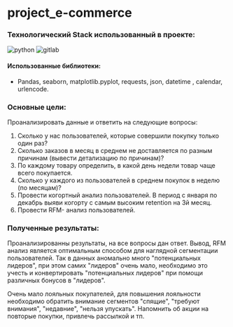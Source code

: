 # project_e-commerce
### Технологический Stack использованный в проекте:
![python](https://img.shields.io/badge/-python-090909?style=for-the-badge&logo=python&)
![gitlab](https://img.shields.io/badge/-gitlab-090909?style=for-the-badge&logo=gitlab&)
#### Использованные библиотеки:
- Pandas, seaborn, matplotlib.pyplot, requests, json, datetime , calendar, urlencode.
### Основные цели:
Проанализировать данные и ответить на следующие вопросы:
1. Сколько у нас пользователей, которые совершили покупку только один раз?
2. Сколько заказов в месяц в среднем не доставляется по разным причинам (вывести детализацию по причинам)?
3. По каждому товару определить, в какой день недели товар чаще всего покупается.
4. Сколько у каждого из пользователей в среднем покупок в неделю (по месяцам)?
5. Провести когортный анализ пользователей. В период с января по декабрь выяви когорту с самым высоким retention на 3й месяц. 
6. Провести RFM- анализ пользователей.

### Полученные результаты:
Проанализированны результаты, на все вопросы дан ответ. 
Вывод, RFM анализ является оптимальным способом для наглядной сегментации пользователей. Так в данных аномально много "потенциальных лидеров", при этом самих "лидеров" очень мало, необходимо это учесть и конвертировать "потенциальных лидеров" при помощи различных бонусов в "лидеров".

Очень мало лояльных покупателей, для повышения лояльности необходимо обратить внимание сегментов "спящие", "требуют внимания", "недавние", "нельзя упускать". Напомнить об акции на повторые покупки, привлечь рассылкой и тп.